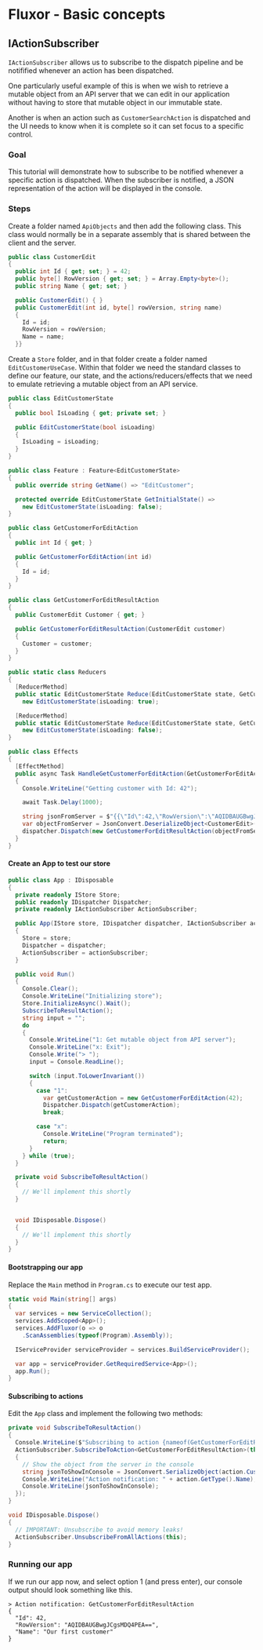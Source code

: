 # Fluxor - Basic concepts

## IActionSubscriber
`IActionSubscriber` allows us to subscribe to the dispatch pipeline and be notifified
whenever an action has been dispatched.

One particularly useful example of this is when we wish to retrieve
a mutable object from an API server that we can edit in our application
without having to store that mutable object in our immutable state.

Another is when an action such as `CustomerSearchAction` is dispatched
and the UI needs to know when it is complete so it can set focus
to a specific control.

### Goal
This tutorial will demonstrate how to subscribe to be notified whenever
a specific action is dispatched. When the subscriber is notified, a JSON
representation of the action will be displayed in the console.

### Steps

Create a folder named `ApiObjects` and then add the following class. This class would normally be
in a separate assembly that is shared between the client and the server.

```c#
public class CustomerEdit
{
  public int Id { get; set; } = 42;
  public byte[] RowVersion { get; set; } = Array.Empty<byte>();
  public string Name { get; set; }

  public CustomerEdit() { }
  public CustomerEdit(int id, byte[] rowVersion, string name)
  {
    Id = id;
    RowVersion = rowVersion;
    Name = name;
  }}
```

Create a `Store` folder, and in that folder create a folder named `EditCustomerUseCase`. Within
that folder we need the standard classes to define our feature, our state, and the
actions/reducers/effects that we need to emulate retrieving a mutable object from an API service.

```c#
public class EditCustomerState
{
  public bool IsLoading { get; private set; }

  public EditCustomerState(bool isLoading)
  {
    IsLoading = isLoading;
  }
}

public class Feature : Feature<EditCustomerState>
{
  public override string GetName() => "EditCustomer";

  protected override EditCustomerState GetInitialState() =>
    new EditCustomerState(isLoading: false);
}

public class GetCustomerForEditAction
{
  public int Id { get; }

  public GetCustomerForEditAction(int id)
  {
    Id = id;
  }
}

public class GetCustomerForEditResultAction
{
  public CustomerEdit Customer { get; }

  public GetCustomerForEditResultAction(CustomerEdit customer)
  {
    Customer = customer;
  }
}

public static class Reducers
{
  [ReducerMethod]
  public static EditCustomerState Reduce(EditCustomerState state, GetCustomerForEditAction action) =>
    new EditCustomerState(isLoading: true);

  [ReducerMethod]
  public static EditCustomerState Reduce(EditCustomerState state, GetCustomerForEditResultAction action) =>
    new EditCustomerState(isLoading: false);
}

public class Effects
{
  [EffectMethod]
  public async Task HandleGetCustomerForEditAction(GetCustomerForEditAction action, IDispatcher dispatcher)
  {
    Console.WriteLine("Getting customer with Id: 42");

    await Task.Delay(1000);

    string jsonFromServer = $"{{\"Id\":42,\"RowVersion\":\"AQIDBAUGBwgJCgsMDQ4PEA==\",\"Name\":\"Our first customer\"}}";
    var objectFromServer = JsonConvert.DeserializeObject<CustomerEdit>(jsonFromServer);
    dispatcher.Dispatch(new GetCustomerForEditResultAction(objectFromServer));
  }
}
```

#### Create an App to test our store

```c#
public class App : IDisposable
{
  private readonly IStore Store;
  public readonly IDispatcher Dispatcher;
  private readonly IActionSubscriber ActionSubscriber;

  public App(IStore store, IDispatcher dispatcher, IActionSubscriber actionSubscriber)
  {
    Store = store;
    Dispatcher = dispatcher;
    ActionSubscriber = actionSubscriber;
  }

  public void Run()
  {
    Console.Clear();
    Console.WriteLine("Initializing store");
    Store.InitializeAsync().Wait();
    SubscribeToResultAction();
    string input = "";
    do
    {
      Console.WriteLine("1: Get mutable object from API server");
      Console.WriteLine("x: Exit");
      Console.Write("> ");
      input = Console.ReadLine();

      switch (input.ToLowerInvariant())
      {
        case "1":
          var getCustomerAction = new GetCustomerForEditAction(42);
          Dispatcher.Dispatch(getCustomerAction);
          break;

        case "x":
          Console.WriteLine("Program terminated");
          return;
      }
    } while (true);
  }

  private void SubscribeToResultAction()
  {
    // We'll implement this shortly
  }


  void IDisposable.Dispose()
  {
    // We'll implement this shortly
  }
}
```

#### Bootstrapping our app
Replace the `Main` method in `Program.cs` to execute our test app.

```c#
static void Main(string[] args)
{
  var services = new ServiceCollection();
  services.AddScoped<App>();
  services.AddFluxor(o => o
    .ScanAssemblies(typeof(Program).Assembly));

  IServiceProvider serviceProvider = services.BuildServiceProvider();

  var app = serviceProvider.GetRequiredService<App>();
  app.Run();
}
```

#### Subscribing to actions
Edit the `App` class and implement the following two methods:

```c#
private void SubscribeToResultAction()
{
  Console.WriteLine($"Subscribing to action {nameof(GetCustomerForEditResultAction)}");
  ActionSubscriber.SubscribeToAction<GetCustomerForEditResultAction>(this, action =>
  {
    // Show the object from the server in the console
    string jsonToShowInConsole = JsonConvert.SerializeObject(action.Customer, Formatting.Indented);
    Console.WriteLine("Action notification: " + action.GetType().Name);
    Console.WriteLine(jsonToShowInConsole);
  });
}

void IDisposable.Dispose()
{
  // IMPORTANT: Unsubscribe to avoid memory leaks!
  ActionSubscriber.UnsubscribeFromAllActions(this);
}
```

### Running our app

If we run our app now, and select option 1 (and press enter), our
console output should look something like this.

```
> Action notification: GetCustomerForEditResultAction
{
  "Id": 42,
  "RowVersion": "AQIDBAUGBwgJCgsMDQ4PEA==",
  "Name": "Our first customer"
}
```